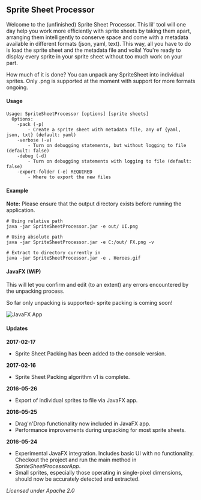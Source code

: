 ## Sprite Sheet Processor

Welcome to the (unfinished) Sprite Sheet Processor. This lil' tool will one day help you work more efficiently with sprite sheets by taking them apart, arranging them intelligently to conserve space and come with a metadata available in different formats (json, yaml, text). This way, all you have to do is load the sprite sheet and the metadata file and voila! You're ready to display every sprite in your sprite sheet without too much work on your part.

How much of it is done? You can unpack any SpriteSheet into individual sprites. Only .png is supported at the moment with support for more formats ongoing.

#### Usage

    Usage: SpriteSheetProcessor [options] [sprite sheets]
      Options:
        -pack (-p)
            - Create a sprite sheet with metadata file, any of {yaml, json, txt} (default: yaml)
        -verbose (-v)
            - Turn on debugging statements, but without logging to file (default: false)
        -debug (-d)
            - Turn on debugging statements with logging to file (default: false)
        -export-folder (-e) REQUIRED
            - Where to export the new files

#### Example

**Note:** Please ensure that the output directory exists before running the application.

    # Using relative path
    java -jar SpriteSheetProcessor.jar -e out/ UI.png

    # Using absolute path
    java -jar SpriteSheetProcessor.jar -e C:/out/ FX.png -v

    # Extract to directory currently in
    java -jar SpriteSheetProcessor.jar -e . Heroes.gif

#### JavaFX (WiP)

This will let you confirm and edit (to an extent) any errors encountered by the unpacking process.

So far only unpacking is supported- sprite packing is coming soon!

![JavaFX App][1]

#### Updates

**2017-02-17**

* Sprite Sheet Packing has been added to the console version.

**2017-02-16**

* Sprite Sheet Packing algorithm v1 is complete.

**2016-05-26**

* Export of individual sprites to file via JavaFX app.

**2016-05-25**

* Drag'n'Drop functionality now included in JavaFX app.
* Performance improvements during unpacking for most sprite sheets.

**2016-05-24**

* Experimental JavaFX integration. Includes basic UI with no functionality. Checkout the project and run the
  main method in *SpriteSheetProcessorApp*.
* Small sprites, especially those operating in single-pixel dimensions, should now be accurately detected and extracted.

*Licensed under Apache 2.0*

[1]: http://i.imgur.com/r0XSClG.png